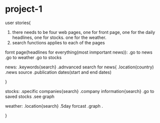 # project-1


user stories{
1. there needs to be four web pages, one for front page, 
one for the daily headlines, one for stocks. one for the weather.
2. search functions applies to each of the pages

fornt page(headlines for everything(most inmportant news)):
.go to news
.go to weather
.go to stocks

news:
.keywords{search}
.adnvanced search for news{
    .location(country)
    .news source
    .publication dates(start and end dates)

}

stocks:
    .specific companies{search}
    .company information{search}
    .go to saved stocks
    .see graph

    
weather:
    .location{search}
     .5day forcast
      .graph
      .



}
